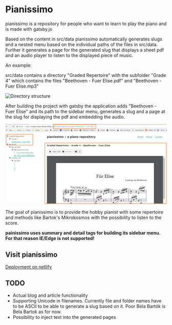 # Pianissimo
pianissimo is a repository for people who want to learn to play the piano and is made with gatsby.js

Based on the content in src/data pianissimo automatically generates slugs and a nested menu based on the individual paths of the files in src/data. Further it generates a page for the generated slug that displays a sheet pdf and an audio player to listen to the displayed piece of music.

An example:

src/data contains a directory "Graded Repertoire" with the subfolder "Grade 4" which contains the files "Beethoven - Fuer Elise.pdf" and "Beethoven - Fuer Elise.mp3"

![Directory structure](https://raw.githubusercontent.com/cyan2k/gatsby_pianissimo/master/docs/winexplorer.png "Directory structure")


After building the project with gatsby the application adds "Beethoven - Fuer Elise" and its path to the sidebar menu, generates a slug and a page at the slug for displaying the pdf and embedding the audio.

![Generated Page](https://github.com/cyan2k/pianissimo/blob/master/docs/generatedpage.png?raw=true "Generated Page")


The goal of pianissimo is to provide the hobby pianist with some repertoire and methods like Bartok's Mikrokosmos with the possibility to listen to the score.

**painissimo uses summary and detail tags for building its sidebar menu. For that reason IE/Edge is not supported!**

## Visit pianissimo
[Deployment on netlify](https://pianissimo.netlify.com)

## TODO
* Actual blog and article functionality
* Supporting Unicode in filenames. Currently file and folder names have to be ASCII to be able to generate a slug based on it. Poor Béla Bartók is Bela Bartok as for now.
* Possibility to inject text into the generated pages
